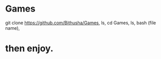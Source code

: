 # Games
git clone https://github.com/Bithusha/Games, 
ls, 
cd Games, 
ls, 
bash (file name), 
# then enjoy.
